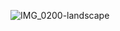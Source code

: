 ![IMG_0200-landscape](https://github.com/user-attachments/assets/340934ff-08a7-490f-ab06-9bf9d8e3a8c9)
